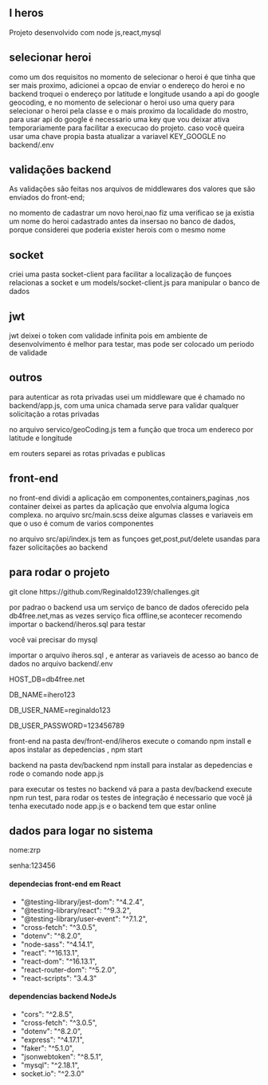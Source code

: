 <h2>I heros</h2>
<p>Projeto desenvolvido com node js,react,mysql</p>
  
<div>
<h2></h2>
  <h2>selecionar heroi</h2>
  <p>como um dos requisitos no momento de selecionar o heroi é que tinha que ser  mais proximo, adicionei a opcao de enviar o endereço do heroi e no backend  troquei o endereço por latitude e longitude usando a api do google geocoding, e no momento de selecionar o heroi uso uma query para selecionar o heroi pela classe  e o mais proximo da localidade do mostro, para usar api do google é necessario uma key que vou deixar ativa temporariamente para facilitar a execucao do projeto. caso você queira usar uma chave propia basta atualizar a variavel KEY_GOOGLE no backend/.env </p>
    <h2>validações backend</h2>
      <span>As validações são feitas nos arquivos de middlewares dos valores que são enviados do front-end; </span>
    <p>no momento de cadastrar um novo heroi,nao fiz uma verificao se ja existia um nome do heroi cadastrado antes da insersao no banco de dados, porque considerei que poderia exister herois com o mesmo nome</p>
    <h2>socket</h2>
       <p>criei uma pasta socket-client para facilitar a localização de funçoes relacionas a socket e um models/socket-client.js para manipular o banco de dados</p>
        <h2>jwt</h2>
            <p>jwt deixei o token com validade infinita pois em ambiente de desenvolvimento é melhor para testar, mas pode ser colocado um periodo de validade </p>
            <h2>outros</h2>
            <p>para autenticar as rota privadas usei um middleware que é chamado no backend/app.js, com uma unica chamada serve para validar qualquer solicitação a rotas privadas </p>
            <p>no arquivo servico/geoCoding.js tem a função que troca um endereco por latitude e longitude </p>
            <p>em routers separei as rotas privadas e publicas</p>
            <h2>front-end</h2>
    <p>no front-end dividi a aplicação em componentes,containers,paginas ,nos container deixei as partes da aplicação que envolvia alguma logica complexa. no arquivo src/main.scss deixe algumas classes e variaveis em que o uso é comum de varios componentes</p>
    <p> no arquivo src/api/index.js tem as funçoes get,post,put/delete usandas para fazer solicitações ao backend</p>
    
</div>



<h2>para rodar o projeto</h2>
<div><span>git clone https://github.com/Reginaldo1239/challenges.git</span></div>
  <p>por padrao  o backend usa um serviço de banco de dados oferecido pela db4free.net,mas as vezes serviço fica offline,se acontecer recomendo importar o backend/iheros.sql para testar </p>
  <p>você vai precisar do mysql</p>
  <p> importar o arquivo iheros.sql , e anterar as variaveis  de acesso ao banco de dados no arquivo backend/.env </p>
    <p> HOST_DB=db4free.net</p>
    <p> DB_NAME=ihero123</p>
    <p>DB_USER_NAME=reginaldo123</p>
    <p>DB_USER_PASSWORD=123456789</p>

<p>front-end na pasta dev/front-end/iheros execute o comando npm install e apos instalar as depedencias , npm start</p>
<p>backend na pasta dev/backend npm install para instalar as depedencias e rode o comando node app.js <p>
<p>para executar os testes no backend vá para a pasta  dev/backend execute npm run test, para rodar os testes de integração é necessario que você já tenha executado node app.js e o backend tem que estar online  <p>
<h2>dados para logar no sistema</h2>
<p>nome:zrp</p>
<p>senha:123456</p>
<div>
 
<h4>dependecias front-end em React </h4>
<ul>
   <li>"@testing-library/jest-dom": "^4.2.4",</li>
  <li>  "@testing-library/react": "^9.3.2",</li>
 <li>  "@testing-library/user-event": "^7.1.2",</li>
   <li> "cross-fetch": "^3.0.5",</li>
   <li> "dotenv": "^8.2.0",</li>
   <li> "node-sass": "^4.14.1",</li>
 <li>   "react": "^16.13.1",</li>
 <li>   "react-dom": "^16.13.1",</li>
 <li>   "react-router-dom": "^5.2.0",</li>
 <li>   "react-scripts": "3.4.3"</li>
</div>
<div>
    <h4>dependencias backend NodeJs</h4>
    <ul>
    <li>"cors": "^2.8.5",</li>
  <li>"cross-fetch": "^3.0.5",</li>
   <li>"dotenv": "^8.2.0",</li>
   <li>"express": "^4.17.1",</li>
  <li>"faker": "^5.1.0",</li>
  <li>"jsonwebtoken": "^8.5.1",</li>
  <li>"mysql": "^2.18.1",</li>
  <li>socket.io": "^2.3.0"</li>
    </ul>
</div>


  




